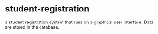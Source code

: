 # student-registration
a student registration system that runs on a graphical user interface. Data are stored in the database.

